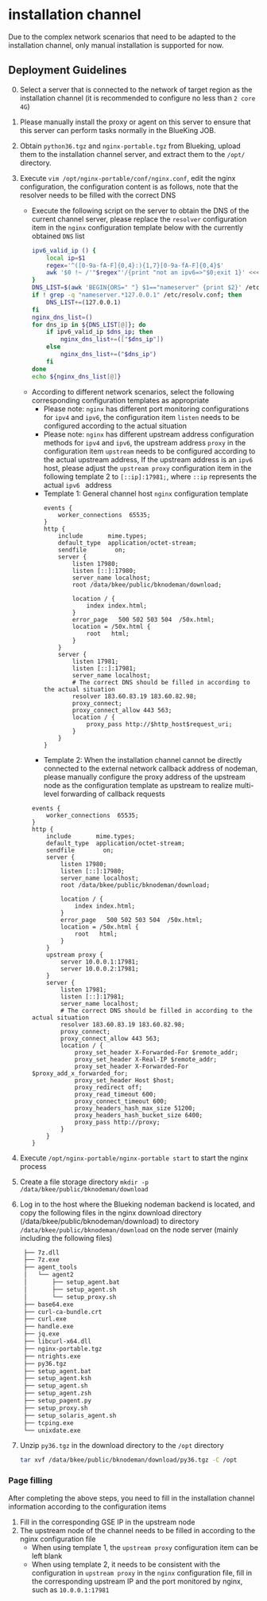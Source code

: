 # installation channel

Due to the complex network scenarios that need to be adapted to the installation channel, only manual installation is supported for now.

## Deployment Guidelines

0. Select a server that is connected to the network of target region as the installation channel (it is recommended to configure no less than `2 core 4G`)

1. Please manually install the proxy or agent on this server to ensure that this server can perform tasks normally in the BlueKing JOB.

2. Obtain `python36.tgz` and `nginx-portable.tgz` from Blueking, upload them to the installation channel server, and extract them to the `/opt/` directory.

3. Execute `vim /opt/nginx-portable/conf/nginx.conf`, edit the nginx configuration, the configuration content is as follows, note that the resolver needs to be filled with the correct DNS
    * Execute the following script on the server to obtain the DNS of the current channel server, please replace the ``resolver`` configuration item in the `nginx` configuration template below with the currently obtained `DNS` list
      ```bash
      ipv6_valid_ip () {
          local ip=$1
          regex='^([0-9a-fA-F]{0,4}:){1,7}[0-9a-fA-F]{0,4}$'
          awk '$0 !~ /'"$regex"'/{print "not an ipv6=>"$0;exit 1}' <<< "$1"
      }
      DNS_LIST=$(awk 'BEGIN{ORS=" "} $1=="nameserver" {print $2}' /etc/resolv.conf)
      if ! grep -q "nameserver.*127.0.0.1" /etc/resolv.conf; then
          DNS_LIST+=(127.0.0.1)
      fi
      nginx_dns_list=()
      for dns_ip in ${DNS_LIST[@]}; do
          if ipv6_valid_ip $dns_ip; then
              nginx_dns_list+=(["$dns_ip"])
          else
              nginx_dns_list+=("$dns_ip")
          fi
      done
      echo ${nginx_dns_list[@]}
      ```
   * According to different network scenarios, select the following corresponding configuration templates as appropriate
      * Please note: `nginx` has different port monitoring configurations for ``ipv4`` and ``ipv6``, the configuration item `listen` needs to be configured according to the actual situation
      * Please note: `nginx` has different upstream address configuration methods for ``ipv4`` and ``ipv6``, the upstream address `proxy` in the configuration item `upstream` needs to be configured according to the actual upstream address,
       If the upstream address is an ``ipv6`` host, please adjust the ``upstream proxy`` configuration item in the following template 2 to `[::ip]:17981;`, where `::ip` represents the actual `ipv6 ` address
      * Template 1: General channel host `nginx` configuration template
         ```nginx
         events {
             worker_connections  65535;
         }
         http {
             include       mime.types;
             default_type  application/octet-stream;
             sendfile        on;
             server {
                 listen 17980;
                 listen [::]:17980;
                 server_name localhost;
                 root /data/bkee/public/bknodeman/download;
          
                 location / {
                     index index.html;
                 }
                 error_page   500 502 503 504  /50x.html;
                 location = /50x.html {
                     root   html;
                 }
             }
             server {
                 listen 17981;
                 listen [::]:17981;
                 server_name localhost;
                 # The correct DNS should be filled in according to the actual situation
                 resolver 183.60.83.19 183.60.82.98;
                 proxy_connect;
                 proxy_connect_allow 443 563;
                 location / {
                     proxy_pass http://$http_host$request_uri;
                 }
             }
         }
         ```
      * Template 2: When the installation channel cannot be directly connected to the external network callback address of nodeman, please manually configure the proxy address of the upstream node as the configuration template as upstream to realize multi-level forwarding of callback requests
       ```nginx
       events {
           worker_connections  65535;
       }
       http {
           include       mime.types;
           default_type  application/octet-stream;
           sendfile        on;
           server {
               listen 17980;
               listen [::]:17980;
               server_name localhost;
               root /data/bkee/public/bknodeman/download;
       
               location / {
                   index index.html;
               }
               error_page   500 502 503 504  /50x.html;
               location = /50x.html {
                   root   html;
               }
           }
           upstream proxy {
               server 10.0.0.1:17981;         
               server 10.0.0.2:17981;         
           }
           server {
               listen 17981;
               listen [::]:17981;
               server_name localhost;
               # The correct DNS should be filled in according to the actual situation
               resolver 183.60.83.19 183.60.82.98;
               proxy_connect;
               proxy_connect_allow 443 563;
               location / {
                   proxy_set_header X-Forwarded-For $remote_addr;
                   proxy_set_header X-Real-IP $remote_addr;
                   proxy_set_header X-Forwarded-For $proxy_add_x_forwarded_for;
                   proxy_set_header Host $host;
                   proxy_redirect off;
                   proxy_read_timeout 600;
                   proxy_connect_timeout 600;
                   proxy_headers_hash_max_size 51200;
                   proxy_headers_hash_bucket_size 6400;
                   proxy_pass http://proxy;
               }
           }
       }
       ```

4. Execute `/opt/nginx-portable/nginx-portable start` to start the nginx process

5. Create a file storage directory `mkdir -p /data/bkee/public/bknodeman/download`

6. Log in to the host where the Blueking nodeman backend is located, and copy the following files in the nginx download directory (/data/bkee/public/bknodeman/download) to directory `/data/bkee/public/bknodeman/download` on the node server (mainly including the following files)

   ```bash
    ├── 7z.dll
    ├── 7z.exe
    ├── agent_tools
    │   └── agent2
    │       ├── setup_agent.bat
    │       ├── setup_agent.sh
    │       └── setup_proxy.sh
    ├── base64.exe
    ├── curl-ca-bundle.crt
    ├── curl.exe
    ├── handle.exe
    ├── jq.exe
    ├── libcurl-x64.dll
    ├── nginx-portable.tgz
    ├── ntrights.exe
    ├── py36.tgz
    ├── setup_agent.bat
    ├── setup_agent.ksh
    ├── setup_agent.sh
    ├── setup_agent.zsh
    ├── setup_pagent.py
    ├── setup_proxy.sh
    ├── setup_solaris_agent.sh
    ├── tcping.exe
    └── unixdate.exe
   ```
   
7. Unzip ``py36.tgz`` in the download directory to the `/opt` directory
    ```bash
    tar xvf /data/bkee/public/bknodeman/download/py36.tgz -C /opt
    ```

### Page filling

After completing the above steps, you need to fill in the installation channel information according to the configuration items

1. Fill in the corresponding GSE IP in the upstream node
2. The upstream node of the channel needs to be filled in according to the nginx configuration file
    - When using template 1, the `upstream proxy` configuration item can be left blank
    - When using template 2, it needs to be consistent with the configuration in `upstream proxy` in the `nginx` configuration file, fill in the corresponding upstream IP and the port monitored by nginx, such as `10.0.0.1:17981`